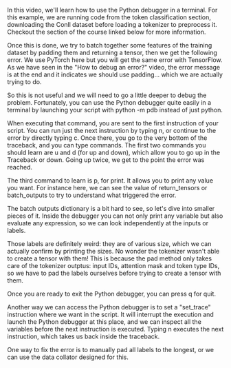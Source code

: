 In this video, we'll learn how to use the Python debugger in a terminal. For this example, we are running code from the token classification section, downloading the Conll dataset before loading a tokenizer to preprocess it. Checkout the section of the course linked below for more information.

Once this is done, we try to batch together some features of the training dataset by padding them and returning a tensor, then we get the following error. We use PyTorch here but you will get the same error with TensorFlow. As we have seen in the "How to debug an error?" video, the error message is at the end and it indicates we should use padding... which we are actually trying to do.

So this is not useful and we will need to go a little deeper to debug the problem. Fortunately, you can use the Python debugger quite easily in a terminal by launching your script with python -m pdb instead of just python.

When executing that command, you are sent to the first instruction of your script. You can run just the next instruction by typing n, or continue to the error by directly typing c. Once there, you go to the very bottom of the traceback, and you can type commands. The first two commands you should learn are u and d (for up and down), which allow you to go up in the Traceback or down. Going up twice, we get to the point the error was reached.

The third command to learn is p, for print. It allows you to print any value you want. For instance here, we can see the value of return_tensors or batch_outputs to try to understand what triggered the error.

The batch outputs dictionary is a bit hard to see, so let's dive into smaller pieces of it. Inside the debugger you can not only print any variable but also evaluate any expression, so we can look independently at the inputs or labels.

Those labels are definitely weird: they are of various size, which we can actually confirm by printing the sizes. No wonder the tokenizer wasn't able to create a tensor with them! This is because the pad method only takes care of the tokenizer outptus: input IDs, attention mask and token type IDs, so we have to pad the labels ourselves before trying to create a tensor with them.

Once you are ready to exit the Python debugger, you can press q for quit.

Another way we can access the Python debugger is to set a "set_trace" instruction where we want in the script. It will interrupt the execution and launch the Python debugger at this place, and we can inspect all the variables before the next instruction is executed. Typing n executes the next instruction, which takes us back inside the traceback.

One way to fix the error is to manually pad all labels to the longest, or we can use the data collator designed for this.